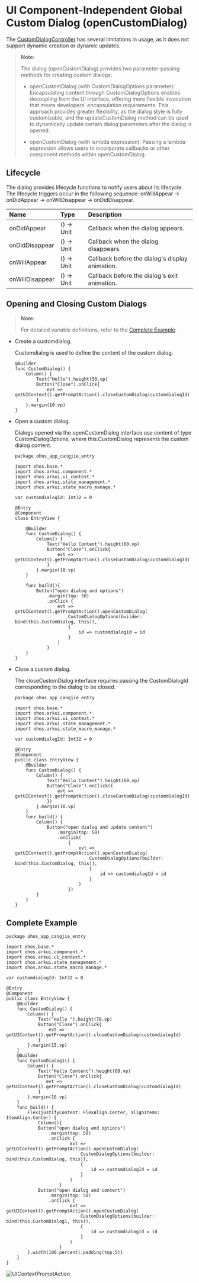 # UI Component-Independent Global Custom Dialog (openCustomDialog)

The [CustomDialogController](../../../API_Reference/source_en/arkui-cj/cj-dialog-customdialog.md#class-customdialogcontroller) has several limitations in usage, as it does not support dynamic creation or dynamic updates.

> **Note:**
>
> The dialog (openCustomDialog) provides two parameter-passing methods for creating custom dialogs:
>
> - openCustomDialog (with CustomDialogOptions parameter): Encapsulating content through CustomDialogOptions enables decoupling from the UI interface, offering more flexible invocation that meets developers' encapsulation requirements. This approach provides greater flexibility, as the dialog style is fully customizable, and the updateCustomDialog method can be used to dynamically update certain dialog parameters after the dialog is opened.
>
> - openCustomDialog (with lambda expression): Passing a lambda expression allows users to incorporate callbacks or other component methods within openCustomDialog.

## Lifecycle

The dialog provides lifecycle functions to notify users about its lifecycle. The lifecycle triggers occur in the following sequence: onWillAppear -> onDidAppear -> onWillDisappear -> onDidDisappear.

| Name            | Type       | Description                          |
| :-------------- | :--------- | :----------------------------------- |
| onDidAppear     | () -> Unit | Callback when the dialog appears.    |
| onDidDisappear  | () -> Unit | Callback when the dialog disappears. |
| onWillAppear    | () -> Unit | Callback before the dialog's display animation. |
| onWillDisappear | () -> Unit | Callback before the dialog's exit animation. |

## Opening and Closing Custom Dialogs

> **Note:**
>
> For detailed variable definitions, refer to the [Complete Example](#完整示例).

- Create a customdialog.

   Customdialog is used to define the content of the custom dialog.

    ```cangjie
    @Builder
    func CustomDialog() {
        Column() {
            Text("Hello").height(50.vp)
            Button("Close").onClick{
                evt => getUIContext().getPromptAction().closeCustomDialog(customdialogId)
            }
        }.margin(10.vp)
    }
    ```

- Open a custom dialog.

   Dialogs opened via the openCustomDialog interface use content of type CustomDialogOptions, where this.CustomDialog represents the custom dialog content.

    <!-- run -->

    ```cangjie
    package ohos_app_cangjie_entry

    import ohos.base.*
    import ohos.arkui.component.*
    import ohos.arkui.ui_context.*
    import ohos.arkui.state_management.*
    import ohos.arkui.state_macro_manage.*

    var customdialogId: Int32 = 0

    @Entry
    @Component
    class EntryView {

        @Builder
        func CustomDialog() {
            Column() {
                Text("Hello Content").height(60.vp)
                Button("Close").onClick{
                    evt => getUIContext().getPromptAction().closeCustomDialog(customdialogId)
                }
            }.margin(10.vp)
        }

        func build(){
            Button("open dialog and options")
                .margin(top: 50)
                .onClick {
                    evt => getUIContext().getPromptAction().openCustomDialog(
                        CustomDialogOptions(builder: bind(this.CustomDialog, this)),
                        {
                            id => customdialogId = id
                        }
                    )
                }
        }
    }
    ```

- Close a custom dialog.

   The closeCustomDialog interface requires passing the CustomDialogId corresponding to the dialog to be closed.

    <!-- run -->

    ```cangjie
    package ohos_app_cangjie_entry

    import ohos.base.*
    import ohos.arkui.component.*
    import ohos.arkui.ui_context.*
    import ohos.arkui.state_management.*
    import ohos.arkui.state_macro_manage.*

    var customdialogId: Int32 = 0

    @Entry
    @Component
    public class EntryView {
        @Builder
        func CustomDialog() {
            Column() {
                Text("Hello Content").height(60.vp)
                Button("Close").onClick({
                    evt => getUIContext().getPromptAction().closeCustomDialog(customdialogId)
                })
            }.margin(10.vp)
        }
        func build() {
            Column() {
                Button("open dialog and update content")
                    .margin(top: 50)
                    .onClick(
                        {
                            evt => getUIContext().getPromptAction().openCustomDialog(
                                CustomDialogOptions(builder: bind(this.CustomDialog, this)),
                                {
                                    id => customdialogId = id
                                }
                            )
                        })
            }
        }
    }
    ```

## Complete Example

 <!-- run -->

```cangjie
package ohos_app_cangjie_entry

import ohos.base.*
import ohos.arkui.component.*
import ohos.arkui.ui_context.*
import ohos.arkui.state_management.*
import ohos.arkui.state_macro_manage.*

var customdialogId: Int32 = 0

@Entry
@Component
public class EntryView {
    @Builder
    func CustomDialog() {
        Column() {
            Text("Hello ").height(70.vp)
            Button("Close").onClick{
                evt => getUIContext().getPromptAction().closeCustomDialog(customdialogId)
            }
        }.margin(15.vp)
    }
    @Builder
    func CustomDialog1() {
        Column() {
            Text("Hello Content").height(60.vp)
            Button("Close").onClick{
               evt => getUIContext().getPromptAction().closeCustomDialog(customdialogId)
            }
        }.margin(10.vp)
    }
    func build() {
        Flex(justifyContent: FlexAlign.Center, alignItems: ItemAlign.Center) {
            Column(){
            Button("open dialog and options")
                .margin(top: 50)
                .onClick {
                        evt => getUIContext().getPromptAction().openCustomDialog(
                            CustomDialogOptions(builder: bind(this.CustomDialog, this)),
                            {
                                id => customdialogId = id
                            }
                        )
                    }
            Button("open dialog and content")
                .margin(top: 50)
                .onClick {
                        evt => getUIContext().getPromptAction().openCustomDialog(
                            CustomDialogOptions(builder: bind(this.CustomDialog1, this)),
                            {
                                id => customdialogId = id
                            }
                        )
                    }
        }.width(100.percent).padding(top:5)}
    }
}

```

![UIContextPromptAction](figures/UIContextPromptAction.gif)